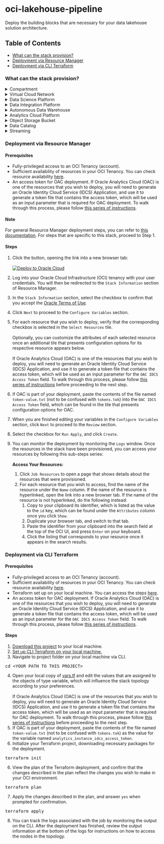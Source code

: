 # oci-lakehouse-pipeline
Deploy the building blocks that are necessary for your data lakehouse solution architecture.

## Table of Contents

- [What can the stack provision?](#what-can-the-stack-provision)
- [Deployment via Resource Manager](#deployment-via-resource-manager)
- [Deployment via CLI Terraform](#deployment-via-cli-terraform)

### What can the stack provision?
<details>
<summary>Compartment</summary>
<p></p>
<pre>
Logical container for resources, used to manage access to resources as part of Identity and Access Management (IAM).
</pre>
</details>
<details>
<summary>Virtual Cloud Network</summary>
<p></p>
<pre>
Customizable and private cloud network.
</pre>
</details>
<details>
<summary>Data Science Platform</summary>
<p></p>
<pre>
Build, train, deploy, and manage machine learning models with a data science cloud platform built for teams.
</pre>
</details>
<details>
<summary>Data Integration Platform</summary>
<p></p>
<pre>
Extract, transform and load (ETL) data for data science and analytics. Design code-free data flows into data lakes and data marts.
</pre>
</details>
<details>
<summary>Autonomous Data Warehouse</summary>
<p></p>
<pre>
Managed data warehouse service that automates provisioning, configuring, securing, tuning, scaling, and backing up of the data warehouse. It includes tools for self-service data loading, data transformations, business models, automatic insights, and built-in converged database capabilities that enable simpler queries across multiple data types and machine learning analysis.
</pre>
</details>
<details>
<summary>Analytics Cloud Platform</summary>
<p></p>
<pre>
Provides the capabilities required to address the entire analytics process from data ingestion and modeling, through data preparation and enrichment, to visualization and collaboration without compromising security and governance.
</pre>
</details>
<details>
<summary>Object Storage Bucket</summary>
<p></p>
<pre>
Securely store any type of data in its native format, with built-in redundancy.
</pre>
</details>
<details>
<summary>Data Catalog</summary>
<p></p>
<pre>
Metadata management service that helps data professionals discover data and support data governance. Designed specifically to work well with the Oracle ecosystem, it provides an inventory of assets, a business glossary, and a common metastore for data lakes.
</pre>
</details>
<details>
<summary>Streaming</summary>
<p></p>
<pre>
Real-time, serverless, Apache Kafka-compatible event streaming platform for developers and data scientists.
</pre>
</details>


### Deployment via Resource Manager
#### Prerequisites
- Fully-privileged access to an OCI Tenancy (account).
- Sufficient availability of resources in your OCI Tenancy. You can check resource availability [here](https://cloud.oracle.com/limits?region=home).
- An access token for OAC deployment. If Oracle Analytics Cloud (OAC) is one of the resources that you wish to deploy, you will need to generate an Oracle Identity Cloud Service (IDCS) Application, and use it to generate a token file that contains the access token, which will be used as an input parameter that is required for OAC deployment. To walk through this process, please follow [this series of instructions](./modules/oac/generate-idcs-access-token-for-oac.md).
#### Note
For general Resource Manager deployment steps, you can refer to [this documentation](https://docs.oracle.com/en-us/iaas/Content/ResourceManager/Tasks/deploybutton.htm#ariaid-title4). For steps that are specific to this stack, proceed to Step 1.
#### Steps
1. Click the button, opening the link into a new browser tab:
\
\
[![Deploy to Oracle Cloud](https://oci-resourcemanager-plugin.plugins.oci.oraclecloud.com/latest/deploy-to-oracle-cloud.svg)](https://cloud.oracle.com/resourcemanager/stacks/create?region=home&zipUrl=https://github.com/scacela/oci-streaming-pipeline/archive/refs/tags/v1.0.1.zip)
2. Log into your Oracle Cloud Infrastructure (OCI) tenancy with your user credentials. You will then be redirected to the `Stack Information` section of Resource Manager.
3. In the `Stack Information` section, select the checkbox to confirm that you accept the [Oracle Terms of Use](https://cloudmarketplace.oracle.com/marketplace/content?contentId=50511634&render=inline).
4. Click `Next` to proceed to the `Configure Variables` section.
5. For each resource that you wish to deploy, verify that the corresponding checkbox is selected in the `Select Resources` tile.
\
\
Optionally, you can customize the attributes of each selected resource once an additional tile that presents configuration options for its respective resource appears below.
\
\
If Oracle Analytics Cloud (OAC) is one of the resources that you wish to deploy, you will need to generate an Oracle Identity Cloud Service (IDCS) Application, and use it to generate a token file that contains the access token, which will be used as an input parameter for the `OAC IDCS Access Token` field. To walk through this process, please follow [this series of instructions](./modules/oac/generate-idcs-access-token-for-oac.md) before proceeding to the next step.

6. If OAC is part of your deployment, paste the contents of the file named `token-value.txt` (not to be confused with `tokens.tok`) into the `OAC IDCS Access Token` field, which can be found in the tile that presents configuration options for OAC.
7. When you are finished editing your variables in the `Configure Variables` section, click `Next` to proceed to the `Review` section.
8. Select the checkbox for `Run Apply`, and click `Create`.
9. You can monitor the deployment by monitoring the `Logs` window. Once the resources in the stack have been provisioned, you can access your resources by following this sub-steps series:
\
\
	<b>Access Your Resources:</b>
	1. Click `Job Resources` to open a page that shows details about the resources that were provisioned.
	2. For each resource that you wish to access, find the name of the resource under the `Name` column. If the name of the resource is hyperlinked, open the link into a new browser tab. If the name of the resource is not hyperlinked, do the following instead:
		1. Copy to your clipboard its identifier, which is listed as the value to the `id` key, which can be found under the `Attributes` column once you click `Show`.
		2. Duplicate your browser tab, and switch to that tab.
		3. Paste the identifier from your clipboard into the search field at the top of the OCI UI, and press `Enter` on your keyboard.
		4. Click the listing that corresponds to your resource once it appears in the search results.

### Deployment via CLI Terraform
#### Prerequisites
- Fully-privileged access to an OCI Tenancy (account).
- Sufficient availability of resources in your OCI Tenancy. You can check resource availability [here](https://cloud.oracle.com/limits?region=home).
- Terraform set up on your local machine. You can access the steps [here](https://docs.oracle.com/en-us/iaas/Content/API/SDKDocs/terraformgetstarted.htm).
- An access token for OAC deployment. If Oracle Analytics Cloud (OAC) is one of the resources that you wish to deploy, you will need to generate an Oracle Identity Cloud Service (IDCS) Application, and use it to generate a token file that contains the access token, which will be used as an input parameter for the `OAC IDCS Access Token` field. To walk through this process, please follow [this series of instructions](./modules/oac/generate-idcs-access-token-for-oac.md).
#### Steps
1. [Download this project](https://github.com/scacela/oci-streaming-pipeline/archive/refs/tags/v1.0.1.zip) to your local machine.
2. [Set up CLI Terraform on your local machine.](https://docs.oracle.com/en-us/iaas/Content/API/SDKDocs/terraformgetstarted.htm) 
3. Navigate to project folder on your local machine via CLI.
<pre>
cd &ltYOUR_PATH_TO_THIS_PROJECT&gt
</pre>
4. Open your local copy of [vars.tf](./vars.tf) and edit the values that are assigned to the objects of type variable, which will influence the stack topology according to your preferences.
\
\
If Oracle Analytics Cloud (OAC) is one of the resources that you wish to deploy, you will need to generate an Oracle Identity Cloud Service (IDCS) Application, and use it to generate a token file that contains the access token, which will be used as an input parameter that is required for OAC deployment. To walk through this process, please follow [this series of instructions](./modules/oac/generate-idcs-access-token-for-oac.md) before proceeding to the next step.
6. If OAC is part of your deployment, paste the contents of the file named `token-value.txt` (not to be confused with `tokens.tok`) as the value for the variable named `analytics_instance_idcs_access_token`.
5. Initialize your Terraform project, downloading necessary packages for the deployment.
<pre>
terraform init
</pre>
6. View the plan of the Terraform deployment, and confirm that the changes described in the plan reflect the changes you wish to make in your OCI environment.
<pre>
terraform plan
</pre>
7. Apply the changes described in the plan, and answer `yes` when prompted for confirmation.
<pre>
terraform apply
</pre>
8. You can track the logs associated with the job by monitoring the output on the CLI. After the deployment has finished, review the output information at the bottom of the logs for instructions on how to access the nodes in the topology.